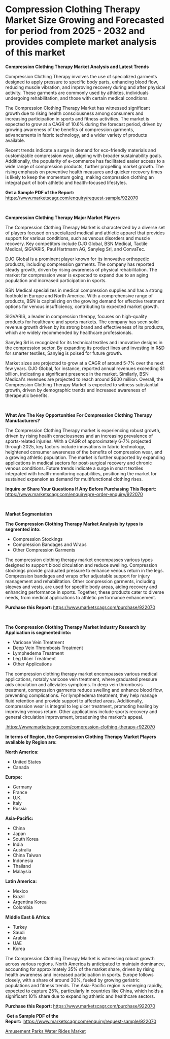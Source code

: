 <p><h1>Compression Clothing Therapy Market Size Growing and Forecasted for period from 2025 - 2032 and provides complete market analysis of this market</h1></p><p><strong>Compression Clothing Therapy Market Analysis and Latest Trends</strong></p>
<p><p>Compression Clothing Therapy involves the use of specialized garments designed to apply pressure to specific body parts, enhancing blood flow, reducing muscle vibration, and improving recovery during and after physical activity. These garments are commonly used by athletes, individuals undergoing rehabilitation, and those with certain medical conditions. </p><p>The Compression Clothing Therapy Market has witnessed significant growth due to rising health consciousness among consumers and increasing participation in sports and fitness activities. The market is expected to grow at a CAGR of 10.6% during the forecast period, driven by growing awareness of the benefits of compression garments, advancements in fabric technology, and a wider variety of products available. </p><p>Recent trends indicate a surge in demand for eco-friendly materials and customizable compression wear, aligning with broader sustainability goals. Additionally, the popularity of e-commerce has facilitated easier access to a wide range of compression products, further propelling market growth. The rising emphasis on preventive health measures and quicker recovery times is likely to keep the momentum going, making compression clothing an integral part of both athletic and health-focused lifestyles.</p></p>
<p><strong>Get a Sample PDF of the Report:&nbsp;</strong> <a href="https://www.marketscagr.com/enquiry/request-sample/922070?utm_campaign=2796&utm_medium=2&utm_source=Github&utm_content=ia&utm_term=07032025&utm_id=compression-clothing-therapy">https://www.marketscagr.com/enquiry/request-sample/922070</a></p>
<p>&nbsp;</p>
<p><strong>Compression Clothing Therapy Major Market Players</strong></p>
<p><p>The Compression Clothing Therapy Market is characterized by a diverse set of players focused on specialized medical and athletic apparel that provides support for various conditions, such as venous disorders and muscle recovery. Key competitors include DJO Global, BSN Medical, Tactile Medical, SIGVARIS, Paul Hartmann AG, Sanyleg Srl, and ConvaTec.</p><p>DJO Global is a prominent player known for its innovative orthopedic products, including compression garments. The company has reported steady growth, driven by rising awareness of physical rehabilitation. The market for compression wear is expected to expand due to an aging population and increased participation in sports.</p><p>BSN Medical specializes in medical compression supplies and has a strong foothold in Europe and North America. With a comprehensive range of products, BSN is capitalizing on the growing demand for effective treatment options for venous insufficiency, contributing to expected market growth.</p><p>SIGVARIS, a leader in compression therapy, focuses on high-quality products for healthcare and sports markets. The company has seen solid revenue growth driven by its strong brand and effectiveness of its products, which are widely recommended by healthcare professionals.</p><p>Sanyleg Srl is recognized for its technical textiles and innovative designs in the compression sector. By expanding its product lines and investing in R&D for smarter textiles, Sanyleg is poised for future growth.</p><p>Market sizes are projected to grow at a CAGR of around 5-7% over the next few years. DJO Global, for instance, reported annual revenues exceeding $1 billion, indicating a significant presence in the market. Similarly, BSN Medical's revenues are projected to reach around $600 million. Overall, the Compression Clothing Therapy Market is expected to witness substantial growth, driven by demographic trends and increased awareness of therapeutic benefits.</p></p>
<p>&nbsp;</p>
<p><strong>What Are The Key Opportunities For Compression Clothing Therapy Manufacturers?</strong></p>
<p><p>The Compression Clothing Therapy market is experiencing robust growth, driven by rising health consciousness and an increasing prevalence of sports-related injuries. With a CAGR of approximately 6-7% projected through 2025, key factors include innovations in fabric technology, heightened consumer awareness of the benefits of compression wear, and a growing athletic population. The market is further supported by expanding applications in medical sectors for post-surgical recovery and chronic venous conditions. Future trends indicate a surge in smart textiles integrated with health-monitoring capabilities, positioning the market for sustained expansion as demand for multifunctional clothing rises.</p></p>
<p><strong>Inquire or Share Your Questions If Any Before Purchasing This Report:</strong> <a href="https://www.marketscagr.com/enquiry/pre-order-enquiry/922070?utm_campaign=2796&utm_medium=2&utm_source=Github&utm_content=ia&utm_term=07032025&utm_id=compression-clothing-therapy">https://www.marketscagr.com/enquiry/pre-order-enquiry/922070</a></p>
<p>&nbsp;</p>
<p><strong>Market Segmentation</strong></p>
<p><strong>The Compression Clothing Therapy Market Analysis by types is segmented into:</strong></p>
<p><ul><li>Compression Stockings</li><li>Compression Bandages and Wraps</li><li>Other Compression Garments</li></ul></p>
<p><p>The compression clothing therapy market encompasses various types designed to support blood circulation and reduce swelling. Compression stockings provide graduated pressure to enhance venous return in the legs. Compression bandages and wraps offer adjustable support for injury management and rehabilitation. Other compression garments, including sleeves and vests, are used for specific body areas, aiding recovery and enhancing performance in sports. Together, these products cater to diverse needs, from medical applications to athletic performance enhancement.</p></p>
<p><strong>Purchase this Report:&nbsp;</strong><a href="https://www.marketscagr.com/purchase/922070?utm_campaign=2796&utm_medium=2&utm_source=Github&utm_content=ia&utm_term=07032025&utm_id=compression-clothing-therapy">https://www.marketscagr.com/purchase/922070</a></p>
<p>&nbsp;</p>
<p><strong>The Compression Clothing Therapy Market Industry Research by Application is segmented into:</strong></p>
<p><ul><li>Varicose Vein Treatment</li><li>Deep Vein Thrombosis Treatment</li><li>Lymphedema Treatment</li><li>Leg Ulcer Treatment</li><li>Other Applications</li></ul></p>
<p><p>The compression clothing therapy market encompasses various medical applications, notably varicose vein treatment, where graduated pressure aids circulation and alleviates symptoms. In deep vein thrombosis treatment, compression garments reduce swelling and enhance blood flow, preventing complications. For lymphedema treatment, they help manage fluid retention and provide support to affected areas. Additionally, compression wear is integral to leg ulcer treatment, promoting healing by improving venous return. Other applications include sports recovery and general circulation improvement, broadening the market's appeal.</p></p>
<p><a href="https://www.marketscagr.com/compression-clothing-therapy-r922070?utm_campaign=2796&utm_medium=2&utm_source=Github&utm_content=ia&utm_term=07032025&utm_id=compression-clothing-therapy">&nbsp;https://www.marketscagr.com/compression-clothing-therapy-r922070</a></p>
<p><strong>In terms of Region, the Compression Clothing Therapy Market Players available by Region are:</strong></p>
<p>
    <p> <strong> North America: </strong>
        <ul>
            <li>United States</li>
            <li>Canada</li>
        </ul>
        </p> 
    <p> <strong> Europe: </strong>
        <ul>
            <li>Germany</li>
            <li>France</li>
            <li>U.K.</li>
            <li>Italy</li>
            <li>Russia</li>
        </ul>
        </p> 
    <p> <strong> Asia-Pacific: </strong>
        <ul>
            <li>China</li>
            <li>Japan</li>
            <li>South Korea</li>
            <li>India</li>
            <li>Australia</li>
            <li>China Taiwan</li>
            <li>Indonesia</li>
            <li>Thailand</li>
            <li>Malaysia</li>
        </ul>
        </p> 
    <p> <strong> Latin America: </strong>
        <ul>
            <li>Mexico</li>
            <li>Brazil</li>
            <li>Argentina Korea</li>
            <li>Colombia</li>
        </ul>
        </p> 
    <p> <strong> Middle East & Africa: </strong>
        <ul>
            <li>Turkey</li>
            <li>Saudi</li>
            <li>Arabia</li>
            <li>UAE</li>
            <li>Korea</li>
        </ul>
    </p>
    </p>
<p><p>The Compression Clothing Therapy Market is witnessing robust growth across various regions. North America is anticipated to maintain dominance, accounting for approximately 35% of the market share, driven by rising health awareness and increased participation in sports. Europe follows closely, with a share of around 30%, fueled by growing geriatric populations and fitness trends. The Asia-Pacific region is emerging rapidly, expected to capture 25%, particularly in countries like China, which holds a significant 10% share due to expanding athletic and healthcare sectors.</p></p>
<p><strong>Purchase this Report: </strong><a href="https://www.marketscagr.com/purchase/922070?utm_campaign=2796&utm_medium=2&utm_source=Github&utm_content=ia&utm_term=07032025&utm_id=compression-clothing-therapy">https://www.marketscagr.com/purchase/922070</a></p>
<p>&nbsp;<strong>Get a Sample PDF of the Report:&nbsp;&nbsp;</strong><a href="https://www.marketscagr.com/enquiry/request-sample/922070?utm_campaign=2796&utm_medium=2&utm_source=Github&utm_content=ia&utm_term=07032025&utm_id=compression-clothing-therapy">https://www.marketscagr.com/enquiry/request-sample/922070</a></p>
<p><strong></strong></p>
<p><p><a href="https://github.com/dolorespeddico90/Market-Research-Report-List-1/blob/main/amusement-parks-water-rides-market.md?utm_campaign=2796&utm_medium=2&utm_source=Github&utm_content=ia&utm_term=07032025&utm_id=compression-clothing-therapy">Amusement Parks Water Rides Market</a></p></p>